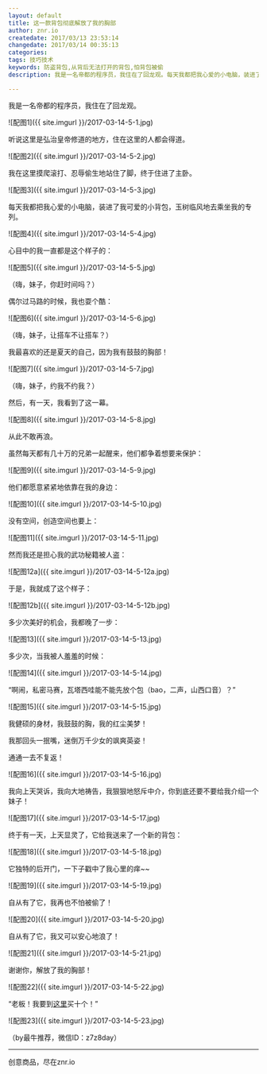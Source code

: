 ```yaml
---
layout: default
title: 这一款背包彻底解放了我的胸部
author: znr.io
createdate: 2017/03/13 23:53:14
changedate: 2017/03/14 00:35:13
categories:
tags: 技巧技术
keywords: 防盗背包,从背后无法打开的背包,怕背包被偷
description: 我是一名帝都的程序员，我住在了回龙观。每天我都把我心爱的小电脑，装进了我可爱的小背包，玉树临风地去乘坐我的专列。

---
```


我是一名帝都的程序员，我住在了回龙观。

![配图1]({{ site.imgurl }}/2017-03-14-5-1.jpg)


听说这里是弘治皇帝修道的地方，住在这里的人都会得道。

![配图2]({{ site.imgurl }}/2017-03-14-5-2.jpg)


我在这里摸爬滚打、忍辱偷生地站住了脚，终于住进了主卧。

![配图3]({{ site.imgurl }}/2017-03-14-5-3.jpg)


每天我都把我心爱的小电脑，装进了我可爱的小背包，玉树临风地去乘坐我的专列。

![配图4]({{ site.imgurl }}/2017-03-14-5-4.jpg)


心目中的我一直都是这个样子的：

![配图5]({{ site.imgurl }}/2017-03-14-5-5.jpg)

（嗨，妹子，你赶时间吗？）


偶尔过马路的时候，我也耍个酷：

![配图6]({{ site.imgurl }}/2017-03-14-5-6.jpg)

（嗨，妹子，让搭车不让搭车？）


我最喜欢的还是夏天的自己，因为我有鼓鼓的胸部！

![配图7]({{ site.imgurl }}/2017-03-14-5-7.jpg)

（嗨，妹子，约我不约我？）


然后，有一天，我看到了这一幕。

![配图8]({{ site.imgurl }}/2017-03-14-5-8.jpg)


从此不敢再浪。

虽然每天都有几十万的兄弟一起醒来，他们都争着想要来保护：

![配图9]({{ site.imgurl }}/2017-03-14-5-9.jpg)


他们都愿意紧紧地依靠在我的身边：

![配图10]({{ site.imgurl }}/2017-03-14-5-10.jpg)


没有空间，创造空间也要上：

![配图11]({{ site.imgurl }}/2017-03-14-5-11.jpg)


然而我还是担心我的武功秘籍被人盗：

![配图12a]({{ site.imgurl }}/2017-03-14-5-12a.jpg)


于是，我就成了这个样子：

![配图12b]({{ site.imgurl }}/2017-03-14-5-12b.jpg)


多少次美好的机会，我都晚了一步：

![配图13]({{ site.imgurl }}/2017-03-14-5-13.jpg)


多少次，当我被人羞羞的时候：

![配图14]({{ site.imgurl }}/2017-03-14-5-14.jpg)


“啊闹，私密马赛，瓦塔西哇能不能先放个包（bao，二声，山西口音）？”

![配图15]({{ site.imgurl }}/2017-03-14-5-15.jpg)


我健硕的身材，我鼓鼓的胸，我的红尘美梦！

我那回头一抿嘴，迷倒万千少女的飒爽英姿！

通通一去不复返！

![配图16]({{ site.imgurl }}/2017-03-14-5-16.jpg)


我向上天哭诉，我向大地祷告，我狠狠地怒斥中介，你到底还要不要给我介绍一个妹子！

![配图17]({{ site.imgurl }}/2017-03-14-5-17.jpg)

终于有一天，上天显灵了，它给我送来了一个新的背包： 

![配图18]({{ site.imgurl }}/2017-03-14-5-18.jpg)


它独特的后开门，一下子戳中了我心里的痒~~

![配图19]({{ site.imgurl }}/2017-03-14-5-19.jpg)


自从有了它，我再也不怕被偷了！

![配图20]({{ site.imgurl }}/2017-03-14-5-20.jpg)

自从有了它，我又可以安心地浪了！

![配图21]({{ site.imgurl }}/2017-03-14-5-21.jpg)


谢谢你，解放了我的胸部！

![配图22]({{ site.imgurl }}/2017-03-14-5-22.jpg)


“老板！我要到[这里](https://p.yiqifa.com/c?s=d47d9f13&w=882130&c=18634&i=43236&l=0&a=545091&pf=hwe&e=&t=http://you.163.com/item/detail?id=1073004&_stat_area=10&_stat_referer=search&_stat_query=%E8%83%8C%E5%8C%85&_stat_count=19)买十个！”

![配图23]({{ site.imgurl }}/2017-03-14-5-23.jpg)

（by最牛推荐，微信ID：z7z8day）

----

创意商品，尽在znr.io 
